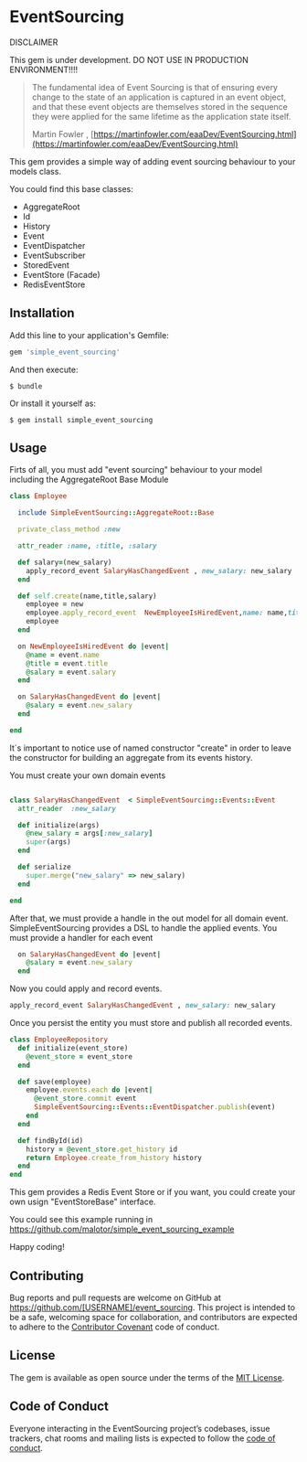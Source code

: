 # EventSourcing


DISCLAIMER

This gem is under development. DO NOT USE IN PRODUCTION ENVIRONMENT!!!!

>The fundamental idea of Event Sourcing is that of ensuring every change to the state of an application is captured in an event object, and that these event objects are themselves stored in the sequence they were applied for the same lifetime as the application state itself.
>
>Martin Fowler , [https://martinfowler.com/eaaDev/EventSourcing.html](https://martinfowler.com/eaaDev/EventSourcing.html)

This gem provides a simple way of adding event sourcing behaviour to your models class.

You could find this base classes:

- AggregateRoot
- Id
- History
- Event
- EventDispatcher
- EventSubscriber
- StoredEvent
- EventStore (Facade)
- RedisEventStore

## Installation

Add this line to your application's Gemfile:

```ruby
gem 'simple_event_sourcing'
```

And then execute:

    $ bundle

Or install it yourself as:

    $ gem install simple_event_sourcing

## Usage

Firts of all, you must add "event sourcing" behaviour to your model including the AggregateRoot Base Module

```ruby
class Employee

  include SimpleEventSourcing::AggregateRoot::Base

  private_class_method :new

  attr_reader :name, :title, :salary

  def salary=(new_salary)
    apply_record_event SalaryHasChangedEvent , new_salary: new_salary
  end

  def self.create(name,title,salary)
    employee = new
    employee.apply_record_event  NewEmployeeIsHiredEvent,name: name,title: title, salary: salary
    employee
  end

  on NewEmployeeIsHiredEvent do |event|
    @name = event.name
    @title = event.title
    @salary = event.salary
  end

  on SalaryHasChangedEvent do |event|
    @salary = event.new_salary
  end

end

```

It´s important to notice use of named constructor "create" in order to leave the constructor for building an aggregate from its events history.


You must create your own domain events

```ruby

class SalaryHasChangedEvent  < SimpleEventSourcing::Events::Event
  attr_reader  :new_salary

  def initialize(args)
    @new_salary = args[:new_salary]
    super(args)
  end

  def serialize
    super.merge("new_salary" => new_salary)
  end

end

```

After that, we must provide a handle in the out model for all domain event. SimpleEventSourcing provides a DSL to handle the applied events. You must provide a handler for each event

```ruby
  on SalaryHasChangedEvent do |event|
    @salary = event.new_salary
  end
```

Now you could apply and record events.

```ruby
apply_record_event SalaryHasChangedEvent , new_salary: new_salary
```

Once you persist the entity you must store and publish all recorded events.
```ruby
class EmployeeRepository
  def initialize(event_store)
    @event_store = event_store
  end

  def save(employee)
    employee.events.each do |event|
      @event_store.commit event
      SimpleEventSourcing::Events::EventDispatcher.publish(event)
    end
  end

  def findById(id)
    history = @event_store.get_history id
    return Employee.create_from_history history
  end
end

```

This gem provides a Redis Event Store or if you want, you could create your own usign "EventStoreBase" interface.

You could see this example running in  https://github.com/malotor/simple_event_sourcing_example

Happy coding!

## Contributing

Bug reports and pull requests are welcome on GitHub at https://github.com/[USERNAME]/event_sourcing. This project is intended to be a safe, welcoming space for collaboration, and contributors are expected to adhere to the [Contributor Covenant](http://contributor-covenant.org) code of conduct.

## License

The gem is available as open source under the terms of the [MIT License](https://opensource.org/licenses/MIT).

## Code of Conduct

Everyone interacting in the EventSourcing project’s codebases, issue trackers, chat rooms and mailing lists is expected to follow the [code of conduct](https://github.com/[USERNAME]/event_sourcing/blob/master/CODE_OF_CONDUCT.md).
